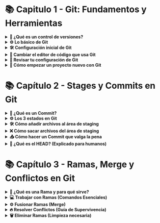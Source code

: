 # 📚 Capitulo 1 - Git: Fundamentos y Herramientas

<details> <summary><strong>🔗 ¿Qué es un control de versiones?</strong></summary>
  
Un control de versiones es básicamente un sistema que guarda todos los cambios que haces en el código de un proyecto. Así puedes tener un historial completo de todo lo que ha pasado, como:

¿Quién lo cambió?

¿Cuándo lo hizo?

¿Qué modificó exactamente?

Sirve mucho para no perderte, volver atrás si algo sale mal y trabajar en equipo sin pisarse el código.

</details> <details> <summary><strong>⚙️ Lo básico de Git</strong></summary>
  
La base de Git son los repositorios, que son como carpetas donde se guardan todas las versiones de tus archivos y los cambios que haces. 
Pueden ser:

Locales: Están en tu computadora.

Remotos: Están en internet (como GitHub), para que varios puedan trabajar juntos.

Git usa ramas (branches), que te dejan hacer cosas nuevas sin tocar el código principal (que suele estar en main).

</details> <details> <summary><strong>🛠 Configuración inicial de Git</strong></summary>
Antes de empezar, tienes que decirle a Git quién eres con tu nombre y correo. Se hace así:

``` bash
git config --global user.name "Tu Nombre"  
git config --global user.email "tuemail@dominio.com"
```  
Así todos tus cambios quedan con tu firma.

</details> <details> <summary><strong>🎨 Cambiar el editor de código que usa Git</strong></summary> Si quieres que Git abra tu editor favorito (como VSCode) cuando necesite que escribas algo, lo puedes configurar así:
  
``` bash
git config --global core.editor "code --wait"
``` 
</details> <details> <summary><strong>🔧 Revisar tu configuración de Git</strong></summary> Para ver cómo tienes configurado Git, usa: 
  
``` bash
git config --list
```   
Te muestra todo, desde tu nombre hasta el editor que usas.

</details> <details> <summary><strong>🚀 Cómo empezar un proyecto nuevo con Git</strong></summary> Para crear un repositorio Git en tu proyecto, solo haz:
  
``` bash
git init
  ``` 
Y listo, Git empieza a rastrear todo lo que haces en esa carpeta.

</details>

# 📚 Capítulo 2 - Stages y Commits en Git

<details>
  <summary><strong>🔗 ¿Qué es un Commit?</strong></summary>

Un **commit** es como tomar una foto de tu proyecto en un momento exacto. Imagina que cada vez que haces commit, Git guarda una instantánea perfecta de cómo están todos tus archivos en ese instante.

Lo genial es que cada commit guarda:
- 📝 Todos los cambios que preparaste con `git add`
- 👤 Tu nombre y correo (como firmas digitales)
- 📅 La fecha y hora exacta del cambio
- ✉️ El mensaje que escribiste explicando por qué hiciste esos cambios

Ejemplo de un commit real:
```bash
commit a1b2c3d4e5f6g7h8i9j0k1l2m3n4o5p6
Author: Carlos Gómez <carlos@ejemplo.com>
Date:   Tue Oct 10 15:30:22 2023 -0500

    fix: repara el cálculo de descuentos
    
    Se corrigió el error que duplicaba los descuentos en compras
    mayores a $100.000
```
Los commits son la base para trabajar en equipo y poder volver atrás si algo sale mal. ¡Como una máquina del tiempo para tu código!

</details><details> <summary><strong>⚙️ Los 3 estados en Git</strong></summary>
  
Git maneja tus archivos como si pasaran por tres fases:

📝 Modified (Modificado)

Has hecho cambios pero no los has "marcado" para guardar

Como tener borradores de un documento que aún no envías

📦 Staged (Preparado)

Has dicho "esto quiero guardarlo" con git add

Los cambios están listos para la foto final (commit)

```bash
git add script.js  # Prepara solo este archivo
git add .         # Prepara todos los cambios
```
💾 Committed (Confirmado)

La foto ya está tomada y guardada en el historial

Se hace con:

```bash
git commit -m "feat: añade función de búsqueda"
```
Usa git status para ver en qué estado está cada archivo.

</details><details> <summary><strong>🛠 Cómo añadir archivos al área de staging</strong></summary>
  
El área de staging es como una bandeja donde pones los cambios que quieres guardar. Para usarla:

```bash
# Añade un archivo específico
git add index.html

# Añade todos los archivos .js
git add *.js

# Añade TODO lo modificado (con cuidado)
git add .
```
Si quieres ser más selectivo:

```bash
git add -p  # Te pregunta cambio por cambio
```
Recuerda: Lo que no añadas a staging no se guardará en el commit. ¡Revisa siempre con git status antes de continuar!

</details><details> <summary><strong>❌ Cómo sacar archivos del área de staging</strong></summary>
  
¡Ups! ¿Añadiste algo por error? No pasa nada:

```bash
# Saca un archivo específico (pero guarda los cambios)
git reset HEAD archivo-accidental.txt
```
# Saca TODO del staging (pero no borra los cambios)
git reset HEAD
```
Ejemplo práctico:

```bash
$ git add .  # Añadí todo por error
$ git reset HEAD config.yml  # Saco solo este
```
Importante: Esto NO borra tus cambios, solo los saca del área de preparación.

</details><details> <summary><strong>📤 Cómo hacer un Commit que valga la pena</strong></summary>
  
Un buen commit es como un buen mensaje de texto: claro y al punto.

Estructura recomendada:

```bash
git commit -m "tipo: descripción breve" -m "Detalles adicionales..."
```
Tipos de commits útiles:

fix: para correcciones de errores

feat: para nuevas funcionalidades

docs: para cambios en documentación

chore: para tareas de mantenimiento

Ejemplo real:

```bash
git commit -m "feat: añade login con Google" -m "Implementa autenticación OAuth 2.0
para login con cuentas Google. Incluye validación 
de tokens y manejo de errores."
```
Tip: Usa git commit --amend para arreglar el último commit si te equivocaste.

</details><details> <summary><strong>🔄 ¿Qué es el HEAD? (Explicado para humanos)</strong></summary>
  
HEAD es como tu "ubicación actual" en Git. Imagínalo como:

👆 Un dedo señalando el commit donde estás parado

📍 Un marcador que sigue tu posición en el historial

Cosas importantes sobre HEAD:

Siempre apunta al último commit de tu rama actual

Se mueve automáticamente cuando haces nuevos commits

Puedes ver qué commit está señalando con:

```bash
git show HEAD
```
Cuando cambias de rama, HEAD se mueve para apuntar al último commit de esa nueva rama.

Tip : Usa git log para ver tu historial de commits y confirmar que todo está como quieres.

</details>

# 📚 Capítulo 3 - Ramas, Merge y Conflictos en Git

<details>

  <summary><strong>🔀 ¿Qué es una Rama y para qué sirve?</strong></summary>

Las ramas son como **líneas de tiempo alternativas** para tu proyecto. Imagina que:

- 🌱 Cada rama es un universo paralelo donde puedes experimentar
- 🛡️ La rama principal (`main/master`) queda protegida
- 🧪 Perfecto para probar nuevas ideas sin romper lo que ya funciona

**Casos de uso reales:**
```bash
# Nueva funcionalidad
git checkout -b feature/login-social

# Corrección urgente 
git checkout -b hotfix/pago-fallido

# Refactorización
git checkout -b refactor/mejora-performance
```
📌 Dato curioso: Las ramas son solo punteros ligeros a commits, ¡no duplican tu repositorio!

</details><details> <summary><strong>💻 Trabajar con Ramas (Comandos Esenciales)</strong></summary>
  
Crear y moverse entre ramas:

```bash
# Crea rama y cámbiate a ella (en un solo paso)
git checkout -b nueva-rama

# Alternativa moderna (Git 2.23+)
git switch -c nueva-rama

# Listar todas las ramas (local y remotas)
git branch -a

# Ver rama actual
git branch --show-current
```
Flujo de trabajo típico:

1️⃣ **Creas rama desde main** (siempre actualizada)  
2️⃣ **Trabajas en tus cambios**  
3️⃣ **Haces commits frecuentes**  
4️⃣ **Fusionas cuando está lista**  
5️⃣ **Eliminas la rama** (¡no acumules basura!)

</details><details> <summary><strong>⚙️ Fusionar Ramas (Merge)</strong></summary>
  
Fusión básica:

```bash
# 1. Vuelve a la rama principal
git checkout main

# 2. Actualiza con los últimos cambios
git pull origin main

# 3. Fusiona la rama feature
git merge feature/awesome
```
Tipos de merge:

🔀 Fast-forward: Cuando no hay divergencias

🔄 3-way merge: Cuando ambas ramas tienen cambios distintos

🧩 Squash merge: Combina todos los commits en uno solo (ideal para limpieza)

Ejemplo visual:
```bash
main:    A -- B -- C
               \
feature:        D -- E
```
Después de git merge feature:
``` bash
main: A -- B -- C -- F (merge commit)
               \     /
feature:        D -- E
```
</details><details> <summary><strong>🔥 Resolver Conflictos (Guía de Supervivencia)</strong></summary>
  
Cuando Git te dice:
```bash
CONFLICT (content): Merge conflict in archivo.txt
Automatic merge failed; fix conflicts and then commit the result.
Pasos para resolver:
```

Abre el archivo conflictivo

Busca los marcadores:
```bash
python
<<<<<<< HEAD
Tu versión actual
=======
Versión que intentas fusionar
>>>>>>> rama-conflicto
```
Edita para dejar solo lo correcto

Finaliza la resolución:

```bash
git add archivo-resuelto.txt
git commit  # Git autocompleta el mensaje
```
Herramientas útiles:

VS Code tiene resaltado de conflictos integrado

Usa git mergetool para abrir ayudas visuales

</details><details> <summary><strong>🗑️ Eliminar Ramas (Limpieza necesaria)</strong></summary>
  
Eliminación segura:

```bash
# Elimina rama local (solo si está fusionada)
git branch -d rama-vieja

# Fuerza eliminación (no fusionada)
git branch -D rama-experimental

# Elimina rama remota
git push origin --delete rama-remota-obsoleta
```
Verifica antes de borrar:

```bash
# Muestra ramas ya fusionadas
git branch --merged

# Ramas no fusionadas
git branch --no-merged
```
💡 Tip : Usa nombres descriptivos como feat/user-profile en vez de rama1
</details>
